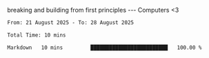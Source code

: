 breaking and building from first principles --- Computers <3

<!--START_SECTION:waka-->

```txt
From: 21 August 2025 - To: 28 August 2025

Total Time: 10 mins

Markdown   10 mins         █████████████████████████   100.00 %
```

<!--END_SECTION:waka-->
